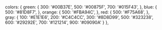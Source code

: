 colors: {
  green: {
    300: '#00B37E',
    500: '#00875F',
    700: '#015F43',
  },
  blue: {
    500: '#81D8F7',
  },
  orange: {
    500: '#FBA94C',
  },
  red: {
    500: '#F75A68',
  },
  gray: {
    100: '#E1E1E6',
    200: '#C4C4CC',
    300: '#8D8D99',
    500: '#323238',
    600: '#29292E',
    700: '#121214',
    900: '#09090A'
  }
},
